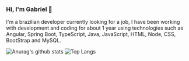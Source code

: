### Hi, I'm Gabriel 👋
I'm a brazilian developer currently looking for a job, I have been working with development and coding for about 1 year using technologies such as Angular, Spring Boot, TypeScript, Java, JavaScript, HTML, Node, CSS, BootStrap and MySQL.
<!--
**gabrieloliveiradev/gabrieloliveiradev** is a ✨ _special_ ✨ repository because its `README.md` (this file) appears on your GitHub profile.

Here are some ideas to get you started:

- 🔭 I’m currently working on ...
- 🌱 I’m currently learning ...
- 👯 I’m looking to collaborate on ...
- 🤔 I’m looking for help with ...
- 💬 Ask me about ...
- 📫 How to reach me: ...
- 😄 Pronouns: ...
- ⚡ Fun fact: ...
-->

![Anurag's github stats](https://github-readme-stats.vercel.app/api?username=gabrieloliveiradev&show_icons=true&theme=dracula&layout=compact)
![Top Langs](https://github-readme-stats.vercel.app/api/top-langs/?username=gabrieloliveiradev&layout=compact&theme=dracula)
